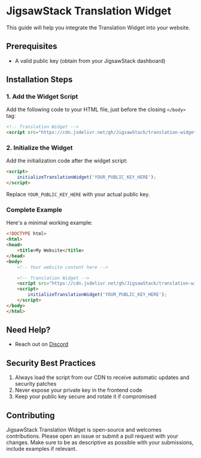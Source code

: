 # JigsawStack Translation Widget

This guide will help you integrate the Translation Widget into your website.


## Prerequisites
- A valid public key (obtain from your JigsawStack dashboard)

## Installation Steps

### 1. Add the Widget Script
Add the following code to your HTML file, just before the closing `</body>` tag:

```html
<!-- Translation Widget -->
<script src="https://cdn.jsdelivr.net/gh/JigsawStack/translation-widget/translate-widget.min.js"></script>
```

### 2. Initialize the Widget
Add the initialization code after the widget script:

```html
<script>
    initializeTranslationWidget('YOUR_PUBLIC_KEY_HERE');
</script>
```

Replace `YOUR_PUBLIC_KEY_HERE` with your actual public key.

### Complete Example
Here's a minimal working example:

```html
<!DOCTYPE html>
<html>
<head>
    <title>My Website</title>
</head>
<body>
    <!-- Your website content here -->

    <!-- Translation Widget -->
    <script src="https://cdn.jsdelivr.net/gh/JigsawStack/translation-widget/translate-widget.min.js"></script>
    <script>
        initializeTranslationWidget('YOUR_PUBLIC_KEY_HERE');
    </script>
</body>
</html>
```

## Need Help?

- Reach out on [Discord](https://discord.gg/dj8fMBpnqd)

## Security Best Practices

1. Always load the script from our CDN to receive automatic updates and security patches
2. Never expose your private key in the frontend code
3. Keep your public key secure and rotate it if compromised


## Contributing
JigsawStack Translation Widget is open-source and welcomes contributions. Please open an issue or submit a pull request with your changes. Make sure to be as descriptive as possible with your submissions, include examples if relevant.